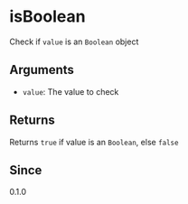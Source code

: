 # isBoolean

Check if `value` is an `Boolean` object

## Arguments

- `value`: The value to check

## Returns

Returns `true` if value is an `Boolean`, else `false`

## Since

0.1.0
